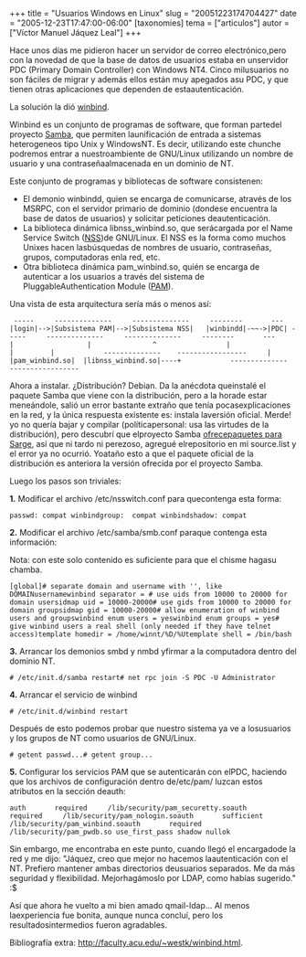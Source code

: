 +++
title = "Usuarios Windows en Linux"
slug = "20051223174704427"
date = "2005-12-23T17:47:00-06:00"
[taxonomies]
tema = ["articulos"]
autor = ["Víctor Manuel Jáquez Leal"]
+++

Hace unos días me pidieron hacer un servidor de correo electrónico,pero
con la novedad de que la base de datos de usuarios estaba en unservidor
PDC (Primary Domain Controller) con Windows NT4. Cinco milusuarios no
son fáciles de migrar y además ellos están muy apegados asu PDC, y que
tienen otras aplicaciones que dependen de estaautenticación.

La solución la dió
[winbind](http://www.samba.org/samba/docs/man/Samba-HOWTO-Collection/winbind.html).

<!-- more -->
Winbind es un conjunto de programas de software, que forman partedel
proyecto [Samba](http://www.samba.org), que permiten launificación de
entrada a sistemas heterogeneos tipo Unix y WindowsNT. Es decir,
utilizando este chunche podremos entrar a nuestroambiente de GNU/Linux
utilizando un nombre de usuario y una contraseñaalmacenada en un dominio
de NT.

Este conjunto de programas y bibliotecas de software consistenen:

-   El demonio winbindd, quien se encarga de comunicarse, através de los
    MSRPC, con el servidor primario de dominio (dondese encuentra la
    base de datos de usuarios) y solicitar peticiones deautenticación.
-   La biblioteca dinámica libnss_winbind.so, que serácargada por el
    Name Service Switch
    ([NSS](http://www.gnu.org/software/libc/manual/html_node/Name-Service-Switch.html))de
    GNU/Linux. El NSS es la forma como muchos Unixes hacen lasbúsquedas
    de nombres de usuario, contraseñas, grupos, computadoras enla red,
    etc.
-   Otra biblioteca dinámica pam_winbind.so, quién se encarga de
    autenticar a los usuarios a través del sistema de
    PluggableAuthentication Module
    ([PAM](http://www.kernel.org/pub/linux/libs/pam/index.html)).

Una vista de esta arquitectura sería más o menos así:

     -----     --------------     --------------     --------       ---|login|-->|Subsistema PAM|-->|Subsistema NSS|   |winbindd|-~~->|PDC| -----     --------------     --------------     --------       ---                 |                  |               ^                 |                  |         |            --------------    -----------------     |           |pam_winbind.so|  |libnss_winbind.so|----+            --------------    -----------------

Ahora a instalar. ¿Distribución? Debian. Da la anécdota queinstalé el
paquete Samba que viene con la distribución, pero a la horade estar
meneándole, salió un error bastante extraño que tenía pocasexplicaciones
en la red, y la única respuesta existente es: instala laversión oficial.
Merde! yo no quería bajar y compilar (políticapersonal: usa las virtudes
de la distribución), pero descubrí que elproyecto Samba [ofrecepaquetes
para
Sarge](http://us1.samba.org/samba/ftp/Binary_Packages/Debian/README.txt),
así que ni tardo ni perezoso, agregué elrepositorio en mi source.list y
el error ya no ocurrió. Yoataño esto a que el paquete oficial de la
distribución es anteriora la versión ofrecida por el proyecto Samba.

Luego los pasos son triviales:

**1.** Modificar el archivo /etc/nsswitch.conf para quecontenga esta
forma:

    passwd: compat winbindgroup:  compat winbindshadow: compat

**2.** Modificar el archivo /etc/samba/smb.conf paraque contenga esta
información:

Nota: con este solo contenido es suficiente para que el chisme hagasu
chamba.

    [global]# separate domain and username with '', like DOMAINusernamewinbind separator = # use uids from 10000 to 20000 for domain usersidmap uid = 10000-20000# use gids from 10000 to 20000 for domain groupsidmap gid = 10000-20000# allow enumeration of winbind users and groupswinbind enum users = yeswinbind enum groups = yes# give winbind users a real shell (only needed if they have telnet access)template homedir = /home/winnt/%D/%Utemplate shell = /bin/bash

**3.** Arrancar los demonios smbd y nmbd yfirmar a la computadora dentro
del dominio NT.

    # /etc/init.d/samba restart# net rpc join -S PDC -U Administrator

**4.** Arrancar el servicio de winbind

    # /etc/init.d/winbind restart

Después de esto podemos probar que nuestro sistema ya ve a losusuarios y
los grupos de NT como usuarios de GNU/Linux.

    # getent passwd...# getent group...

**5.** Configurar los servicios PAM que se autenticarán con elPDC,
haciendo que los archivos de configuración dentro de/etc/pam/ luzcan
estos atributos en la sección deauth:

    auth       required     /lib/security/pam_securetty.soauth       required     /lib/security/pam_nologin.soauth       sufficient   /lib/security/pam_winbind.soauth       required     /lib/security/pam_pwdb.so use_first_pass shadow nullok

Sin embargo, me encontraba en este punto, cuando llegó el encargadode la
red y me dijo: "Jáquez, creo que mejor no hacemos laautenticación con el
NT. Prefiero mantener ambas directorios deusuarios separados. Me da más
seguridad y flexibilidad. Mejorhagámoslo por LDAP, como habías
sugerido." :$

Así que ahora he vuelto a mi bien amado qmail-ldap... Al menos
laexperiencia fue bonita, aunque nunca concluí, pero los
resultadosintermedios fueron agradables.

Bibliografía extra: <http://faculty.acu.edu/~westk/winbind.html>.

